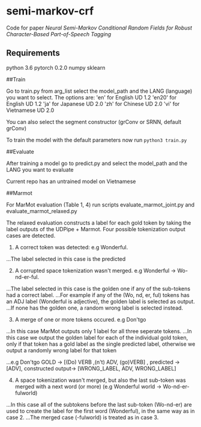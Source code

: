 # semi-markov-crf

Code for paper *Neural Semi-Markov Conditional Random Fields for Robust Character-Based Part-of-Speech Tagging* 

## Requirements
python 3.6
pytorch 0.2.0
numpy
sklearn


##Train

Go to train.py from arg\_list select the model\_path and the LANG (language) you want to select. The options are:
'en' for English  UD 1.2 
'en20' for English  UD 1.2 
'ja' for Japanese UD 2.0
'zh' for Chinese UD 2.0
'vi' for Vietnamese UD 2.0

You can also select the segment constructor (grConv or SRNN, default grConv)

To train the model with the default parameters now run `python3 train.py`

##Evaluate

After training a model go to predict.py and select the model\_path and the LANG you want to evaluate

Current repo has an untrained model on Vietnamese

##Marmot

For MarMot evaluation (Table 1, 4) run scripts evaluate_marmot_joint.py and evaluate_marmot_relaxed.py


The relaxed evaluation constructs a label for each gold token by taking the label outputs of the UDPipe + Marmot. 
Four possible tokenization output cases are detected.

1. A correct token was detected: e.g Wonderful.

...The label selected in this case is the predicted

2. A corrupted space tokenization wasn't merged. e.g Wonderful -> Wo-nd-er-ful.

...The label selected in this case is the golden one if any of the sub-tokens had a correct label.
...For example if any of the (Wo, nd, er, ful) tokens has an ADJ label (Wonderful is adjective), the golden label is selected as output.
...If none has the golden one, a random wrong label is selected instead.


3. A merge of one or more tokens occured. e.g Don'tgo

...In this case MarMot outputs only 1 label for all three seperate tokens.
...In this case we output the golden label for each of the individual gold token, only if that token has a gold label as the single predicted label, otherwise we output a randomly wrong label for that token

...e.g Don'tgo GOLD -> [(Do) VERB ,(n't) ADV, (go)VERB] , predicted -> [ADV], constructed output-> [WRONG_LABEL, ADV, WRONG_LABEL]


4. A space tokenization wasn't merged, but also the last sub-token was merged with a next word (or more) (e.g Wonderful world -> Wo-nd-er-fulworld)

...In this case all of the subtokens before the last sub-token (Wo-nd-er) are used to create the label for the first word (Wonderful), in the same way as in case 2.
...The merged case (-fulworld) is treated as in case 3.









